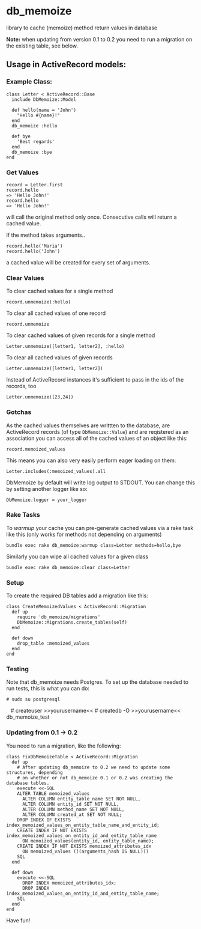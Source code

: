 # db_memoize
library to cache (memoize) method return values in database

**Note:** when updating from version 0.1 to 0.2 you need to run a migration on the existing table, see below.

## Usage in ActiveRecord models:

### Example Class:

```
class Letter < ActiveRecord::Base
  include DbMemoize::Model

  def hello(name = 'John')
    "Hello #{name}!"
  end
  db_memoize :hello

  def bye
   	'Best regards'
  end
  db_memoize :bye
end
```

### Get Values

```
record = Letter.first
record.hello
=> 'Hello John!'
record.hello
=> 'Hello John!'
```

will call the original method only once. Consecutive calls will return a cached value.

If the method takes arguments..

    record.hello('Maria')
    record.hello('John')

a cached value will be created for every set of arguments.

### Clear Values

To clear cached values for a single method

    record.unmemoize(:hello)

To clear all cached values of one record

    record.unmemoize

To clear cached values of given records for a single method

    Letter.unmemoize([letter1, letter2], :hello)

To clear all cached values of given records

    Letter.unmemoize([letter1, letter2])

Instead of ActiveRecord instances it's sufficient to pass in the ids of the records, too

    Letter.unmemoize([23,24])

### Gotchas

As the cached values themselves are writtten to the database, are ActiveRecord records (of type `DbMemoize::Value`) and are reqistered as an association you can access all of the cached values of an object like this:

    record.memoized_values

This means you can also very easily perform eager loading on them:

    Letter.includes(:memoized_values).all

DbMemoize by default will write log output to STDOUT. You can change this by setting another logger like so:

    DbMemoize.logger = your_logger

### Rake Tasks

To _warmup_ your cache you can pre-generate cached values via a rake task like this (only works for methods not depending on arguments)

    bundle exec rake db_memoize:warmup class=Letter methods=hello,bye

Similarly you can wipe all cached values for a given class

    bundle exec rake db_memoize:clear class=Letter

### Setup

To create the required DB tables add a migration like this:

```
class CreateMemoizedValues < ActiveRecord::Migration
  def up
    require 'db_memoize/migrations'
    DbMemoize::Migrations.create_tables(self)
  end

  def down
    drop_table :memoized_values
  end
end
```

### Testing

Note that db_memoize needs Postgres. To set up the database needed to run tests, this is what you can do:

    # sudo su postgresql
    # createuser >>yourusername<<
    # createdb -O >>yourusername<< db_memoize_test


### Updating from 0.1 -> 0.2

You need to run a migration, like the following: 

```
class FixDbMemoizeTable < ActiveRecord::Migration
  def up
    # After updating db_memoize to 0.2 we need to update some structures, depending
    # on whether or not db_memoize 0.1 or 0.2 was creating the database tables.
    execute <<-SQL
    ALTER TABLE memoized_values
      ALTER COLUMN entity_table_name SET NOT NULL,
      ALTER COLUMN entity_id SET NOT NULL,
      ALTER COLUMN method_name SET NOT NULL,
      ALTER COLUMN created_at SET NOT NULL;
    DROP INDEX IF EXISTS index_memoized_values_on_entity_table_name_and_entity_id;
    CREATE INDEX IF NOT EXISTS index_memoized_values_on_entity_id_and_entity_table_name 
      ON memoized_values(entity_id, entity_table_name);
    CREATE INDEX IF NOT EXISTS memoized_attributes_idx 
      ON memoized_values (((arguments_hash IS NULL)))
    SQL
  end

  def down
    execute <<-SQL
      DROP INDEX memoized_attributes_idx;
      DROP INDEX index_memoized_values_on_entity_id_and_entity_table_name;
    SQL
  end
end
```

Have fun!




